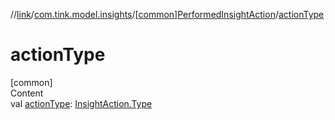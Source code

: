 //[link](../../index.md)/[com.tink.model.insights](../index.md)/[[common]PerformedInsightAction](index.md)/[actionType](action-type.md)



# actionType  
[common]  
Content  
val [actionType](action-type.md): [InsightAction.Type](../[common]-insight-action/-type/index.md)  



